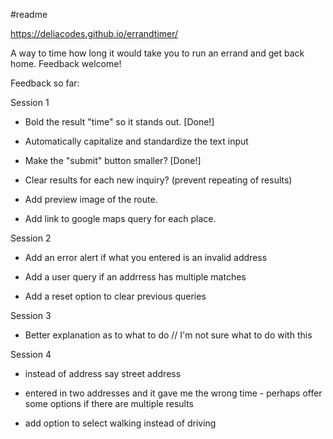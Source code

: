 #readme

https://deliacodes.github.io/errandtimer/

A way to time how long it would take you to run an errand and get back home. Feedback welcome!

Feedback so far:

Session 1

* Bold the result "time" so it stands out. [Done!]

* Automatically capitalize and standardize the text input

* Make the "submit" button smaller? [Done!]

* Clear results for each new inquiry? (prevent repeating of results)

* Add preview image of the route.

* Add link to google maps query for each place.

Session 2

* Add an error alert if what you entered is an invalid address

* Add a user query if an addrress has multiple matches

* Add a reset option to clear previous queries

Session 3

* Better explanation as to what to do // I'm not sure what to do with this

Session 4

* instead of address say street address

* entered in two addresses and it gave me the wrong time - perhaps offer some options if there are multiple results

* add option to select walking instead of driving

